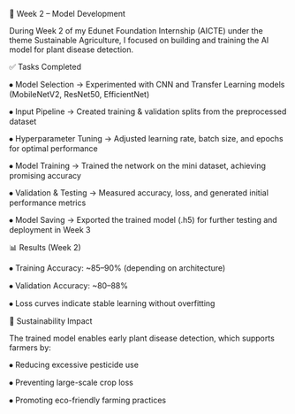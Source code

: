 📌 Week 2 – Model Development 

During Week 2 of my Edunet Foundation Internship (AICTE) under the theme Sustainable Agriculture, I focused on building and training the AI model for plant disease detection. 

✅ Tasks Completed

⦁	Model Selection → Experimented with CNN and Transfer Learning models (MobileNetV2, ResNet50, EfficientNet)

⦁	Input Pipeline → Created training & validation splits from the preprocessed dataset

⦁	Hyperparameter Tuning → Adjusted learning rate, batch size, and epochs for optimal performance

⦁	Model Training → Trained the network on the mini dataset, achieving promising accuracy

⦁	Validation & Testing → Measured accuracy, loss, and generated initial performance metrics

⦁	Model Saving → Exported the trained model (.h5) for further testing and deployment in Week 3

📊 Results (Week 2)

⦁	Training Accuracy: ~85–90% (depending on architecture)

⦁	Validation Accuracy: ~80–88%

⦁	Loss curves indicate stable learning without overfitting

🌱 Sustainability Impact

The trained model enables early plant disease detection, which supports farmers by:

⦁	Reducing excessive pesticide use

⦁	Preventing large-scale crop loss

⦁	Promoting eco-friendly farming practices


